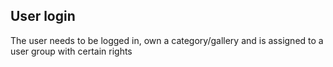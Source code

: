
## User login

The user needs to be logged in, own a category/gallery and is assigned to a user group with certain rights




